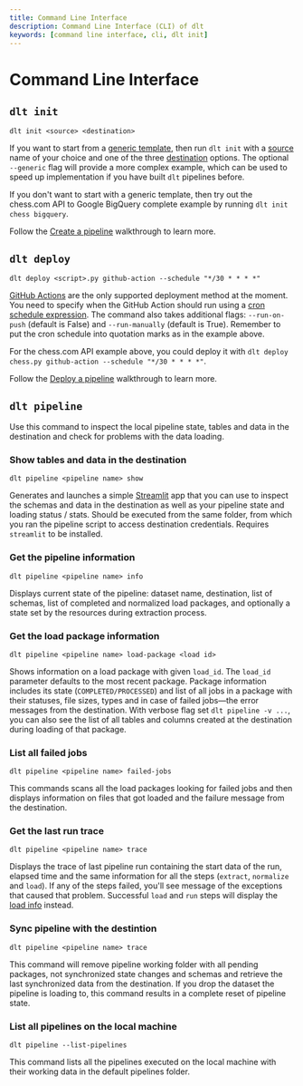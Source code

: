 ```yaml
---
title: Command Line Interface
description: Command Line Interface (CLI) of dlt
keywords: [command line interface, cli, dlt init]
---
```


# Command Line Interface

## `dlt init`

```
dlt init <source> <destination>
```

If you want to start from a [generic template](https://github.com/dlt-hub/python-dlt-init-template),
then run `dlt init` with a [source](./glossary.md#source) name of your choice and one of the three
[destination](./destinations.md) options. The optional `--generic` flag will provide a more complex
example, which can be used to speed up implementation if you have built `dlt` pipelines before.

If you don't want to start with a generic template, then try out the chess.com API to Google BigQuery
complete example by running `dlt init chess bigquery`.

Follow the [Create a pipeline](./walkthroughs/create-a-pipeline.md) walkthrough to learn more.

## `dlt deploy`

```
dlt deploy <script>.py github-action --schedule "*/30 * * * *"
```

[GitHub Actions](https://github.com/features/actions) are the only supported deployment method at the moment.
You need to specify when the GitHub Action should run using a [cron schedule expression](https://crontab.guru/). The command also takes additional flags: `--run-on-push` (default is False) and `--run-manually` (default is True). Remember to put the cron schedule into quotation marks as in the example above.

For the chess.com API example above, you could deploy it with `dlt deploy chess.py github-action --schedule "*/30 * * * *"`.

Follow the [Deploy a pipeline](./walkthroughs/deploy-a-pipeline.md) walkthrough to learn more.

## `dlt pipeline`

Use this command to inspect the local pipeline state, tables and data in the destination and check for problems with the data loading.

### Show tables and data in the destination

```
dlt pipeline <pipeline name> show
```

Generates and launches a simple [Streamlit](https://streamlit.io/) app that you can use to inspect the schemas and data in the destination as well as your pipeline state and loading status / stats. Should be executed from the same folder, from which you ran the pipeline script to access destination credentials. Requires `streamlit` to be installed.

### Get the pipeline information

```
dlt pipeline <pipeline name> info
```

Displays current state of the pipeline: dataset name, destination, list of schemas, list of completed and normalized load packages, and optionally a state set by the resources during extraction process.

### Get the load package information

```
dlt pipeline <pipeline name> load-package <load id>
```

Shows information on a load package with given `load_id`. The `load_id` parameter defaults to the most recent package. Package information includes its state (`COMPLETED/PROCESSED`) and list of all jobs in a package with their statuses, file sizes, types and in case of failed jobs—the error messages from the destination. With verbose flag set `dlt pipeline -v ...`, you can also see the list of all tables and columns created at the destination during loading of that package.

### List all failed jobs

```
dlt pipeline <pipeline name> failed-jobs
```

This commands scans all the load packages looking for failed jobs and then displays information on files that got loaded and the failure message from the destination.

### Get the last run trace

```
dlt pipeline <pipeline name> trace
```

Displays the trace of last pipeline run containing the start data of the run, elapsed time and the same information for all the steps (`extract`, `normalize` and `load`). If any of the steps failed, you'll see message of the exceptions that caused that problem. Successful `load` and `run` steps will display the [load info](walkthroughs/run-a-pipeline.md) instead.

### Sync pipeline with the destintion

```
dlt pipeline <pipeline name> trace
```

This command will remove pipeline working folder with all pending packages, not synchronized state changes and schemas and retrieve the last synchronized data from the destination. If you drop the dataset the pipeline is loading to, this command results in a complete reset of pipeline state.

### List all pipelines on the local machine
```
dlt pipeline --list-pipelines
```
This command lists all the pipelines executed on the local machine with their working data in the default pipelines folder.